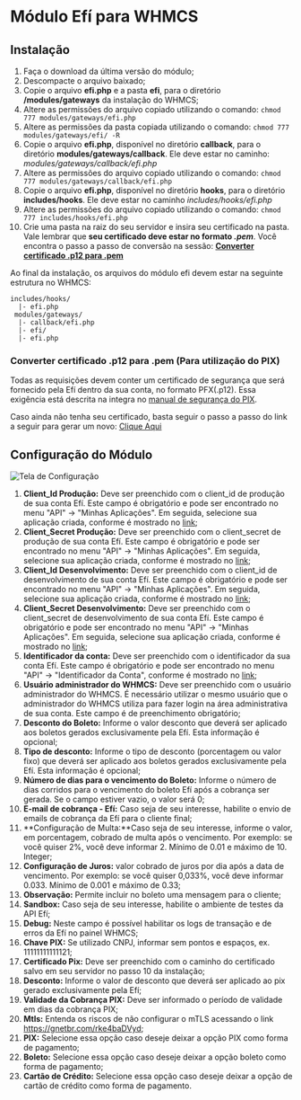 # Módulo Efí  para WHMCS

## Instalação

1. Faça o download da última versão do módulo;
2. Descompacte o arquivo baixado;
3. Copie o arquivo **efi.php** e a pasta **efi**, para o diretório **/modules/gateways** da instalação do WHMCS;
4. Altere as permissões do arquivo copiado utilizando o comando: `chmod 777 modules/gateways/efi.php`
5. Altere as permissões da pasta copiada utilizando o comando: `chmod 777 modules/gateways/efi/ -R`
6. Copie o arquivo **efi.php**, disponível no diretório **callback**, para o diretório **modules/gateways/callback**. Ele deve estar no caminho: *modules/gateways/callback/efi.php*
7. Altere as permissões do arquivo copiado utilizando o comando: `chmod 777 modules/gateways/callback/efi.php`
8. Copie o arquivo **efi.php**, disponível no diretório **hooks**, para o diretório **includes/hooks**. Ele deve estar no caminho *includes/hooks/efi.php*
9. Altere as permissões do arquivo copiado utilizando o comando: `chmod 777 includes/hooks/efi.php`
10. Crie uma pasta na raiz do seu servidor e insira seu certificado na pasta. Vale lembrar que **seu certificado deve estar no formato *.pem***. Você encontra o passo a passo de conversão na sessão: [**Converter certificado .p12 para .pem**](#conversao)

Ao final da instalação, os arquivos do módulo efi devem estar na seguinte estrutura no WHMCS:

```
includes/hooks/
  |- efi.php
 modules/gateways/
  |- callback/efi.php
  |- efi/
  |- efi.php
```

### <a id="conversao"></a>Converter certificado .p12 para .pem (Para utilização do PIX)
Todas as requisições devem conter um certificado de segurança que será fornecido pela Efí dentro da sua conta, no formato PFX(.p12). Essa exigência está descrita na integra no [manual de segurança do PIX](https://www.bcb.gov.br/estabilidadefinanceira/comunicacaodados).

Caso ainda não tenha seu certificado, basta seguir o passo a passo do link a seguir para gerar um novo: [Clique Aqui](https://efi.com.br/artigo/como-gerar-o-certificado-para-usar-a-api-pix/)


## Configuração do Módulo

![Tela de Configuração](https://sejaefi.link/BJetA4JvQ3)
1. **Client_Id Produção:** Deve ser preenchido com o client_id de produção de sua conta Efí. Este campo é obrigatório e pode ser encontrado no menu "API" -> "Minhas Aplicações". Em seguida, selecione sua aplicação criada, conforme é mostrado no [link](https://gnetbr.com/Ske9THqjrO);
2. **Client_Secret Produção:** Deve ser preenchido com o client_secret de produção de sua conta Efí. Este campo é obrigatório e pode ser encontrado no menu "API" ->  "Minhas Aplicações". Em seguida, selecione sua aplicação criada, conforme é mostrado no [link](https://gnetbr.com/Ske9THqjrO);
3. **Client_Id Desenvolvimento:** Deve ser preenchido com o client_id de desenvolvimento de sua conta Efí. Este campo é obrigatório e pode ser encontrado no menu "API" -> "Minhas Aplicações". Em seguida, selecione sua aplicação criada, conforme é mostrado no [link](https://gnetbr.com/BJe-vIciHd);
4. **Client_Secret Desenvolvimento:** Deve ser preenchido com o client_secret de desenvolvimento de sua conta Efí. Este campo é obrigatório e pode ser encontrado no menu "API" -> "Minhas Aplicações". Em seguida, selecione sua aplicação criada, conforme é mostrado no [link](https://gnetbr.com/BJe-vIciHd);
5. **Identificador da conta:** Deve ser preenchido com o identificador da  sua conta Efí. Este campo é obrigatório e pode ser encontrado no menu "API" -> "Identificador da Conta", conforme é mostrado no [link](https://gnetbr.com/ryezOK31Qt);
6. **Usuário administrador do WHMCS:** Deve ser preenchido com o usuário administrador do WHMCS. É necessário utilizar o mesmo usuário que o administrador do WHMCS utiliza para fazer login na área administrativa de sua conta. Este campo é de preenchimento obrigatório;
7. **Desconto do Boleto:** Informe o valor desconto que deverá ser aplicado aos boletos gerados exclusivamente pela Efí. Esta informação é opcional;
8. **Tipo de desconto:** Informe o tipo de desconto (porcentagem ou valor fixo) que deverá ser aplicado aos boletos gerados exclusivamente pela Efí. Esta informação é opcional;
9. **Número de dias para o vencimento do Boleto:** Informe o número de dias corridos para o vencimento do boleto Efí após a cobrança ser gerada. Se o campo estiver vazio, o valor será 0;
10. **E-mail de cobrança - Efí:** Caso seja de seu interesse, habilite o envio de emails de cobrança da Efí para o cliente final;
11. **Configuração de Multa:**Caso seja de seu interesse, informe o valor, em porcentagem, cobrado de multa após o vencimento. Por exemplo: se você quiser 2%, você deve informar 2. Mínimo de 0.01 e máximo de 10. Integer;
12. **Configuração de Juros:** valor cobrado de juros por dia após a data de vencimento. Por exemplo: se você quiser 0,033%, você deve informar 0.033. Mínimo de 0.001 e máximo de 0.33;
13. **Observação:** Permite incluir no boleto uma mensagem para o cliente;
14. **Sandbox:** Caso seja de seu interesse, habilite o ambiente de testes da API Efí;
15. **Debug:** Neste campo é possível habilitar os logs de transação e de erros da Efí no painel WHMCS;
16. **Chave PIX:** Se utilizado CNPJ, informar sem pontos e espaços, ex. 11111111111121;
17. **Certificado Pix:** Deve ser preenchido com o caminho do certificado salvo em seu servidor no passo 10 da instalação;
18. **Desconto:** Informe o valor de desconto que deverá ser aplicado ao pix gerado exclusivamente pela Efí;
19. **Validade da Cobrança PIX:** Deve ser informado o período de validade em dias da cobrança PIX;
20. **Mtls:** Entenda os riscos de não configurar o mTLS acessando o link https://gnetbr.com/rke4baDVyd;
21. **PIX:** Selecione essa opção caso deseje deixar a opção PIX como forma de pagamento;
22. **Boleto:** Selecione essa opção caso deseje deixar a opção boleto como forma de pagamento;
23. **Cartão de Crédito:** Selecione essa opção caso deseje deixar a opção de cartão de crédito como forma de pagamento.
